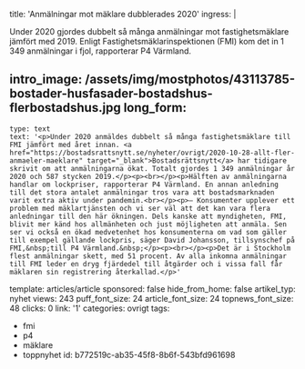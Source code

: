 title: 'Anmälningar mot mäklare dubblerades 2020'
ingress: |
  <p>Under 2020 gjordes dubbelt så många anmälningar mot fastighetsmäklare jämfört med 2019. Enligt Fastighetsmäklarinspektionen (FMI) kom det in 1 349 anmälningar i fjol, rapporterar P4 Värmland.
  </p>
  
intro_image: /assets/img/mostphotos/43113785-bostader-husfasader-bostadshus-flerbostadshus.jpg
long_form:
  -
    type: text
    text: '<p>Under 2020 anmäldes dubbelt så många fastighetsmäklare till FMI jämfört med året innan. <a href="https://bostadsrattsnytt.se/nyheter/ovrigt/2020-10-28-allt-fler-anmaeler-maeklare" target="_blank">Bostadsrättsnytt</a> har tidigare skrivit om att anmälningarna ökat. Totalt gjordes 1 349 anmälningar år 2020 och 587 stycken 2019.</p><p><br></p><p>Hälften av anmälningarna handlar om lockpriser, rapporterar P4 Värmland. En annan anledning till det stora antalet anmälningar tros vara att bostadsmarknaden varit extra aktiv under pandemin.<br></p><p>– Konsumenter upplever ett problem med mäklartjänsten och vi ser väl att det kan vara flera anledningar till den här ökningen. Dels kanske att myndigheten, FMI, blivit mer känd hos allmänheten och just möjligheten att anmäla. Sen ser vi också en ökad medvetenhet hos konsumenterna om vad som gäller till exempel gällande lockpris, säger David Johansson, tillsynschef på FMI,&nbsp;till P4 Värmland.&nbsp;</p><p><br></p><p>Det är i Stockholm flest anmälningar skett, med 51 procent. Av alla inkomna anmälningar till FMI leder en dryg fjärdedel till åtgärder och i vissa fall får mäklaren sin registrering återkallad.</p>'
template: articles/article
sponsored: false
hide_from_home: false
artikel_typ: nyhet
views: 243
puff_font_size: 24
article_font_size: 24
topnews_font_size: 48
clicks: 0
link: '1'
categories: ovrigt
tags:
  - fmi
  - p4
  - mäklare
  - toppnyhet
id: b772519c-ab35-45f8-8b6f-543bfd961698
